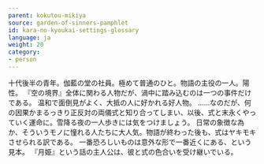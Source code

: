 ```yaml
---
parent: kokutou-mikiya
source: garden-of-sinners-pamphlet
id: kara-no-kyoukai-settings-glossary
language: ja
weight: 20
category:
- person
---
```


十代後半の青年。伽藍の堂の社員。極めて普通のひと。物語の主役の一人。陽性。
『空の境界』全体に関わる人物だが、渦中に踏み込むのは一つの事件だけである。
温和で面倒見がよく、大抵の人に好かれる好人物。
……なのだが、何の因果かまるっきり正反対の両儀式と知り合ってしまい、以後、式と末永くやっていく運命に。雪降る夜の一人歩きには気をつけましょう。
日常の象徴な為か、そういうモノに憧れる人たちに大人気。物語が終わった後も、式はヤキモキさせられる訳である。
一番恐ろしいものは意外な形で一番近くにある、という見本。
『月姫』という話の主人公は、彼と式の色合いを受け継いでいる。
